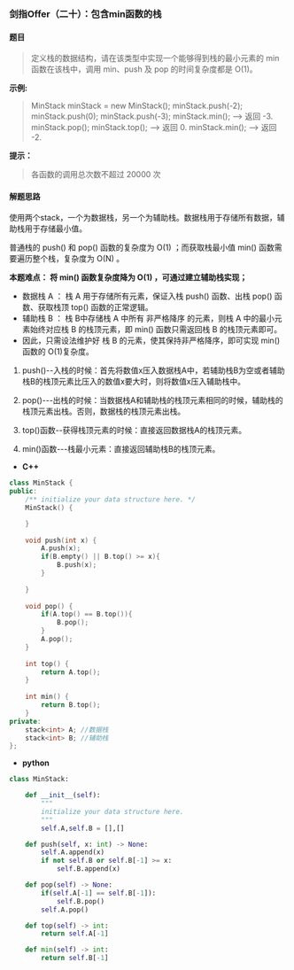 ### 剑指Offer（二十）：包含min函数的栈

#### 题目
> 定义栈的数据结构，请在该类型中实现一个能够得到栈的最小元素的 min 函数在该栈中，调用 min、push 及 pop 的时间复杂度都是 O(1)。

 
**示例:**

>MinStack minStack = new MinStack();
minStack.push(-2);
minStack.push(0);
minStack.push(-3);
minStack.min();   --> 返回 -3.
minStack.pop();
minStack.top();      --> 返回 0.
minStack.min();   --> 返回 -2.
 
**提示：**

> 各函数的调用总次数不超过 20000 次

#### 解题思路
使用两个stack，一个为数据栈，另一个为辅助栈。数据栈用于存储所有数据，辅助栈用于存储最小值。

普通栈的 push() 和 pop() 函数的复杂度为 O(1) ；而获取栈最小值 min() 函数需要遍历整个栈，复杂度为 O(N) 。

**本题难点： 将 min() 函数复杂度降为 O(1) ，可通过建立辅助栈实现；**
- 数据栈 A ： 栈 A 用于存储所有元素，保证入栈 push() 函数、出栈 pop() 函数、获取栈顶 top() 函数的正常逻辑。
- 辅助栈 B ： 栈 B中存储栈 A 中所有 非严格降序 的元素，则栈 A 中的最小元素始终对应栈 B 的栈顶元素，即 min() 函数只需返回栈 B 的栈顶元素即可。
- 因此，只需设法维护好 栈 B 的元素，使其保持非严格降序，即可实现 min() 函数的 O(1)复杂度。


1. push()--入栈的时候：首先将数值x压入数据栈A中，若辅助栈B为空或者辅助栈B的栈顶元素比压入的数值x要大时，则将数值x压入辅助栈中。

2. pop()---出栈的时候：当数据栈A和辅助栈的栈顶元素相同的时候，辅助栈的栈顶元素出栈。否则，数据栈的栈顶元素出栈。

3. top()函数--获得栈顶元素的时候：直接返回数据栈A的栈顶元素。

4. min()函数---栈最小元素：直接返回辅助栈B的栈顶元素。

- **C++**
```cpp
class MinStack {
public:
    /** initialize your data structure here. */
    MinStack() {

    }
    
    void push(int x) {
        A.push(x);
        if(B.empty() || B.top() >= x){
            B.push(x);
        }
       
    }
    
    void pop() {
        if(A.top() == B.top()){
            B.pop();
        }
        A.pop();
    }
    
    int top() {
        return A.top();
    }
    
    int min() {
        return B.top();
    }
private:
    stack<int> A; //数据栈
    stack<int> B; //辅助栈
};
```

- **python**

```python
class MinStack:

    def __init__(self):
        """
        initialize your data structure here.
        """
        self.A,self.B = [],[]

    def push(self, x: int) -> None:
        self.A.append(x)
        if not self.B or self.B[-1] >= x:
            self.B.append(x)

    def pop(self) -> None:
        if(self.A[-1] == self.B[-1]):
            self.B.pop()
        self.A.pop()

    def top(self) -> int:
        return self.A[-1]

    def min(self) -> int:
        return self.B[-1]
```


